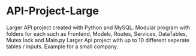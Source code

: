 # API-Project-Large
Larger API project created with Python and MySQL.
Modular program with folders for each such as Frontend, Models, Routes, Services, DataTables, Mutex lock and Main.py
Larger Api project with up to 10 different seperate tables / inputs.
Example for a small company.
